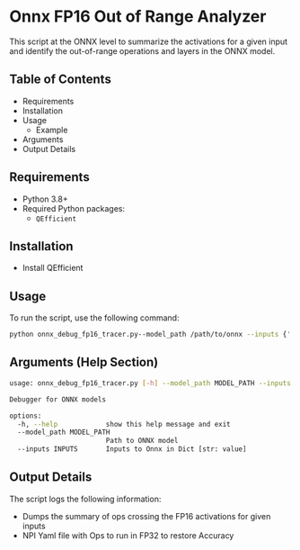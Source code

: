 # Onnx FP16 Out of Range Analyzer

This script at the ONNX level to summarize the activations for a given input and identify the out-of-range operations and layers in the ONNX model.

## Table of Contents

- Requirements
- Installation
- Usage
  - Example
- Arguments
- Output Details

## Requirements

- Python 3.8+
- Required Python packages:
  - `QEfficient`

## Installation

- Install QEfficient

## Usage

To run the script, use the following command:

```bash
python onnx_debug_fp16_tracer.py--model_path /path/to/onnx --inputs {''}
```

## Arguments (Help Section)
```bash
usage: onnx_debug_fp16_tracer.py [-h] --model_path MODEL_PATH --inputs INPUTS

Debugger for ONNX models

options:
  -h, --help            show this help message and exit
  --model_path MODEL_PATH
                        Path to ONNX model
  --inputs INPUTS       Inputs to Onnx in Dict [str: value]
```

## Output Details
The script logs the following information:

- Dumps the summary of ops crossing the FP16 activations for given inputs
- NPI Yaml file with Ops to run in FP32 to restore Accuracy






